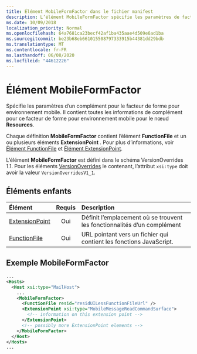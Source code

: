 ```yaml
---
title: Élément MobileFormFactor dans le fichier manifest
description: L’élément MobileFormFactor spécifie les paramètres de facteur de forme mobile pour un complément.
ms.date: 10/09/2018
localization_priority: Normal
ms.openlocfilehash: 64a7681ca23becf42af1ba435aae4d509e6ad1ba
ms.sourcegitcommit: be23b68eb661015508797333915b44381dd29bdb
ms.translationtype: MT
ms.contentlocale: fr-FR
ms.lasthandoff: 06/08/2020
ms.locfileid: "44612226"
---
```

# <a name="mobileformfactor-element"></a>Élément MobileFormFactor

Spécifie les paramètres d’un complément pour le facteur de forme pour environnement mobile. Il contient toutes les informations de complément pour ce facteur de forme pour environnement mobile pour le nœud **Resources**.

Chaque définition **MobileFormFactor** contient l’élément **FunctionFile** et un ou plusieurs éléments **ExtensionPoint** . Pour plus d’informations, voir [Élément FunctionFile](functionfile.md) et [Élément ExtensionPoint](extensionpoint.md).

L’élément **MobileFormFactor** est défini dans le schéma VersionOverrides 1.1. Pour les éléments [VersionOverrides](versionoverrides.md) le contenant, l’attribut `xsi:type` doit avoir la valeur `VersionOverridesV1_1`.

## <a name="child-elements"></a>Éléments enfants

| Élément                               | Requis | Description  |
|:--------------------------------------|:--------:|:-------------|
| [ExtensionPoint](extensionpoint.md) | Oui      | Définit l’emplacement où se trouvent les fonctionnalités d’un complément |
| [FunctionFile](functionfile.md)     | Oui      | URL pointant vers un fichier qui contient les fonctions JavaScript.|

## <a name="mobileformfactor-example"></a>Exemple MobileFormFactor

```xml
...
<Hosts>
  <Host xsi:type="MailHost">
    ...
    <MobileFormFactor>
      <FunctionFile resid="residUILessFunctionFileUrl" />
      <ExtensionPoint xsi:type="MobileMessageReadCommandSurface">
        <!-- information on this extension point -->
      </ExtensionPoint> 
      <!-- possibly more ExtensionPoint elements -->
    </MobileFormFactor>
  </Host>
</Hosts>
...
```
